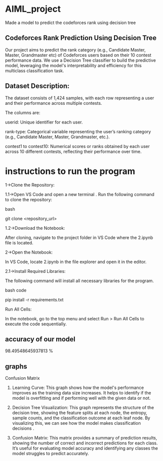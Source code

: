 # AIML_project
Made a model to predict the codeforces rank using decision tree 


## Codeforces Rank Prediction Using Decision Tree
Our project aims to predict the rank category (e.g., Candidate Master, Master, Grandmaster etc) of Codeforces users based on their 10 contest performance data. We use a Decision Tree classifier to build the predictive model, leveraging the model's interpretability and efficiency for this multiclass classification task.

## Dataset Description:
The dataset consists of 1,424 samples, with each row representing a user and their performance across multiple contests. 

The columns are:

userid: Unique identifier for each user.

rank-type: Categorical variable representing the user’s ranking category (e.g., Candidate Master, Master, Grandmaster, etc.).

contest1 to contest10: Numerical scores or ranks obtained by each user across 10 different contests, reflecting their performance over time.

# instructions to run the program
1->Clone the Repository:

1.1->Open VS Code and open a new terminal .
Run the following command to clone the repository:

bash

git clone <repository_url>

1.2->Download the Notebook:

After cloning, navigate to the project folder in VS Code where the 2.ipynb file is located.

2->Open the Notebook:

In VS Code, locate 2.ipynb in the file explorer and open it in the editor.

2.1->Install Required Libraries:

The following command will install all necessary libraries for the program.

bash code

pip install -r requirements.txt

Run All Cells:

In the notebook, go to the top menu and select Run > Run All Cells to execute the code sequentially.

## accuracy of our model
98.49548645937813 %

## graphs

Confusion Matrix

1. Learning Curve: This graph shows how the model's performance improves as the training data size increases. It helps to identify if the model is overfitting and if  performing well with the given data or not.

2. Decision Tree Visualization: This graph represents the structure of the decision tree, showing the feature splits at each node, the entropy, sample counts, and the classification outcome at each leaf node. By visualizing this, we can see how the model makes classification decisions .

3. Confusion Matrix: This matrix provides a summary of prediction results, showing the number of correct and incorrect predictions for each class. It’s useful for evaluating model accuracy and identifying any classes the model struggles to predict accurately.
   

   

